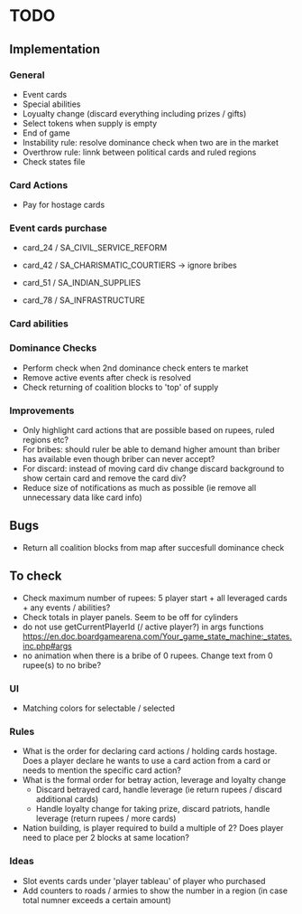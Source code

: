 # TODO

## Implementation

### General
- Event cards
- Special abilities
- Loyualty change (discard everything including prizes / gifts)
- Select tokens when supply is empty
- End of game
- Instability rule: resolve dominance check when two are in the market
- Overthrow rule: linnk between political cards and ruled regions
- Check states file

### Card Actions
- Pay for hostage cards

### Event cards purchase
- card_24 / SA_CIVIL_SERVICE_REFORM

- card_42 / SA_CHARISMATIC_COURTIERS -> ignore bribes
- card_51 / SA_INDIAN_SUPPLIES
- card_78 / SA_INFRASTRUCTURE



### Card abilities

### Dominance Checks
- Perform check when 2nd dominance check enters te market
- Remove active events after check is resolved
- Check returning of coalition blocks to 'top' of supply

### Improvements
- Only highlight card actions that are possible based on rupees, ruled regions etc?
- For bribes: should ruler be able to demand higher amount than briber has available even though briber can never accept?
- For discard: instead of moving card div change discard background to show certain card and remove the card div?
- Reduce size of notifications as much as possible (ie remove all unnecessary data like card info)

## Bugs
- Return all coalition blocks from map after succesfull dominance check


## To check
- Check maximum number of rupees: 5 player start + all leveraged cards + any events / abilities?
- Check totals in player panels. Seem to be off for cylinders
- do not use getCurrentPlayerId (/ active player?) in args functions https://en.doc.boardgamearena.com/Your_game_state_machine:_states.inc.php#args
- no animation when there is a bribe of 0 rupees. Change text from 0 rupee(s) to no bribe?

### UI
- Matching colors for selectable / selected

### Rules
- What is the order for declaring card actions / holding cards hostage. Does a player declare he wants to use a card action from a card or needs to mention the specific card action?
- What is the formal order for betray action, leverage and loyalty change
  - Discard betrayed card, handle leverage (ie return rupees / discard additional cards)
  - Handle loyalty change for taking prize, discard patriots, handle leverage (return rupees / more cards)
- Nation building, is player required to build a multiple of 2? Does player need to place per 2 blocks at same location?


### Ideas
- Slot events cards under 'player tableau' of player who purchased
- Add counters to roads / armies to show the number in a region (in case total numner exceeds a certain amount)